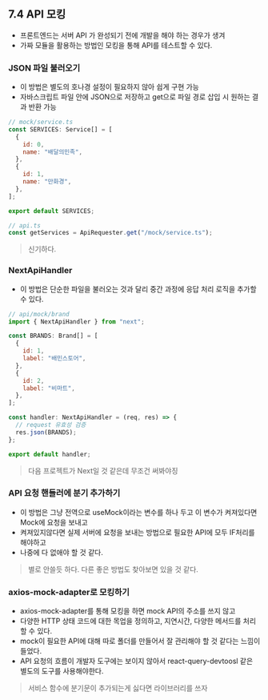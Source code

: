 ## 7.4 API 모킹
- 프론트엔드는 서버 API 가 완성되기 전에 개발을 해야 하는 경우가 생겨
- 가짜 모듈을 활용하는 방법인 모킹을 통해 API를 테스트할 수 있다.

### JSON 파일 불러오기
- 이 방법은 별도의 호나경 설정이 필요하지 않아 쉽게 구현 가능
- 자바스크립트 파일 안에 JSON으로 저장하고 get으로 파일 경로 삽입 시 원하는 결과 반환 가능 
```javascript
// mock/service.ts
const SERVICES: Service[] = [
  {
    id: 0,
    name: "배달의민족",
  },
  {
    id: 1,
    name: "만화경",
  },
];

export default SERVICES;

// api.ts
const getServices = ApiRequester.get("/mock/service.ts");
```
> 신기하다.

### NextApiHandler
- 이 방법은 단순한 파일을 불러오는 것과 달리 중간 과정에 응답 처리 로직을 추가할 수 있다.
```javascript
// api/mock/brand
import { NextApiHandler } from "next";

const BRANDS: Brand[] = [
  {
    id: 1,
    label: "배민스토어",
  },
  {
    id: 2,
    label: "비마트",
  },
];

const handler: NextApiHandler = (req, res) => {
  // request 유효성 검증
  res.json(BRANDS);
};

export default handler;
```
> 다음 프로젝트가 Next일 것 같은데 무조건 써봐야징

### API 요청 핸들러에 분기 추가하기
- 이 방법은 그냥 전역으로 useMock이라는 변수를 하나 두고 이 변수가 켜져있다면 Mock에 요청을 보내고
- 켜져있지않다면 실제 서버에 요청을 보내는 방법으로 필요한 API에 모두 IF처리를 해야하고
- 나중에 다 없애야 할 것 같다.

> 별로 안쓸듯 하다. 다른 좋은 방법도 찾아보면 있을 것 같다.

### axios-mock-adapter로 모킹하기
- axios-mock-adapter를 통해 모킹을 하면 mock API의 주소를 쓰지 않고
- 다양한 HTTP 상태 코드에 대한 목업을 정의하고, 지연시간, 다양한 메서드를 처리할 수 있다.
- mock이 필요한 API에 대해 따로 폴더를 만들어서 잘 관리해야 할 것 같다는 느낌이 들었다.
- API 요청의 흐름이 개발자 도구에는 보이지 않아서 react-query-devtoosl 같은 별도의 도구를 사용해야한다.

> 서비스 함수에 분기문이 추가되는게 싫다면 라이브러리를 쓰자
